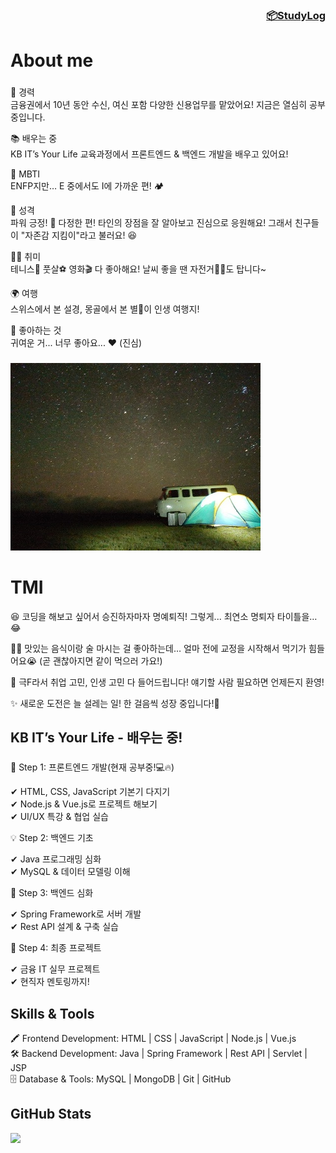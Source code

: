 <h3 align="right"><a href="https://github.com/HyeEmpathyDev/Study-log">📦StudyLog</a></h3>

###
<h1 align="left">About me</h1>

###

<p align="left">💼 경력<br>
금융권에서 10년 동안 수신, 여신 포함 다양한 신용업무를 맡았어요! 지금은 열심히 공부 중입니다.<br>

📚 배우는 중<br>
KB IT’s Your Life 교육과정에서 프론트엔드 & 백엔드 개발을 배우고 있어요!<br>

📸 MBTI<br>
ENFP지만… E 중에서도 I에 가까운 편! 🏕️ <br>

🌟 성격<br>
파워 긍정! 💪 다정한 편! 타인의 장점을 잘 알아보고 진심으로 응원해요! 그래서 친구들이 "자존감 지킴이"라고 불러요! 😆<br>

🚴‍♂️ 취미<br>
테니스🎾 풋살⚽ 영화🎬 다 좋아해요! 날씨 좋을 땐 자전거🚴‍♂️도 탑니다~<br>

🌍 여행<br>
스위스에서 본 설경, 몽골에서 본 별🌠이 인생 여행지!

🐻 좋아하는 것<br>
귀여운 거... 너무 좋아요... ❤️ (진심)

</p>

###

![My Profile Image](assets/star.jpg)

<h1 align="left">TMI</h1>
<p align="left">😆 코딩을 해보고 싶어서 승진하자마자 명예퇴직! 그렇게... 최연소 명퇴자 타이틀을… 😂<br>

🍻🍖 맛있는 음식이랑 술 마시는 걸 좋아하는데… 얼마 전에 교정을 시작해서 먹기가 힘들어요😭 (곧 괜찮아지면 같이 먹으러 가요!)<br>

🌻 극F라서 취업 고민, 인생 고민 다 들어드립니다! 얘기할 사람 필요하면 언제든지 환영!<br>

✨ 새로운 도전은 늘 설레는 일! 한 걸음씩 성장 중입니다!💪</p>

###

<h2 align="left">KB IT’s Your Life - 배우는 중!</h2>

###

<p align="left">📖 Step 1: 프론트엔드 개발(현재 공부중!💻🔥)<br>

✔ HTML, CSS, JavaScript 기본기 다지기<br>
✔ Node.js & Vue.js로 프로젝트 해보기<br>
✔ UI/UX 특강 & 협업 실습<br>

💡 Step 2: 백엔드 기초<br>

✔ Java 프로그래밍 심화<br>
✔ MySQL & 데이터 모델링 이해<br>

🚀 Step 3: 백엔드 심화<br>

✔ Spring Framework로 서버 개발<br>
✔ Rest API 설계 & 구축 실습<br>

🌟 Step 4: 최종 프로젝트<br>

✔ 금융 IT 실무 프로젝트<br>
✔ 현직자 멘토링까지!<br>
</p>

###

<h2 align="left">Skills & Tools</h2>
<p align="left">🖍️ Frontend Development: HTML | CSS | JavaScript | Node.js | Vue.js<br>🛠️ Backend Development: Java | Spring Framework | Rest API | Servlet | JSP<br>🗄️ Database & Tools: MySQL | MongoDB | Git | GitHub</p>

###

<h2> GitHub Stats </h2>

![](https://github-readme-stats.vercel.app/api?username=HyeEmpathyDev&theme=default&hide_border=false&include_all_commits=true&count_private=true)

###

